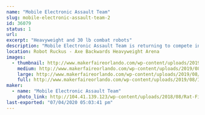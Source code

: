 ```yaml
---
name: "Mobile Electronic Assault Team"
slug: mobile-electronic-assault-team-2
id: 36079
status: 1
url: 
excerpt: "Heavyweight and 30 lb combat robots"
description: "Mobile Electronic Assault Team is returning to compete in the Orlando Maker Faire Robot Ruckus with Ratfish - a 220 lb Flipper, and Imperial Entanglements - a 30 lb pneumatic flipper. Ratfish has been completely rebuilt with brushless drive and weapon power, hoping to improve upon its performance from last year. Imperial Entanglements returns for the first time since the 2016 Maker Faire."
location: Robot Ruckus - Axe Backwards Heavyweight Arena
images:
  - thumbnail: http://www.makerfaireorlando.com/wp-content/uploads/2019/08/IMG_20170216_200649288.jpg
    medium: http://www.makerfaireorlando.com/wp-content/uploads/2019/08/IMG_20170216_200649288.jpg
    large: http://www.makerfaireorlando.com/wp-content/uploads/2019/08/IMG_20170216_200649288.jpg
    full: http://www.makerfaireorlando.com/wp-content/uploads/2019/08/IMG_20170216_200649288.jpg
maker:
  - name: "Mobile Electronic Assault Team"
    photo_link: http://104.41.139.123/wp-content/uploads/2018/08/Rat-Fish-1024x576.jpg
last-exported: "07/04/2020 05:03:41 pm"
---
```

